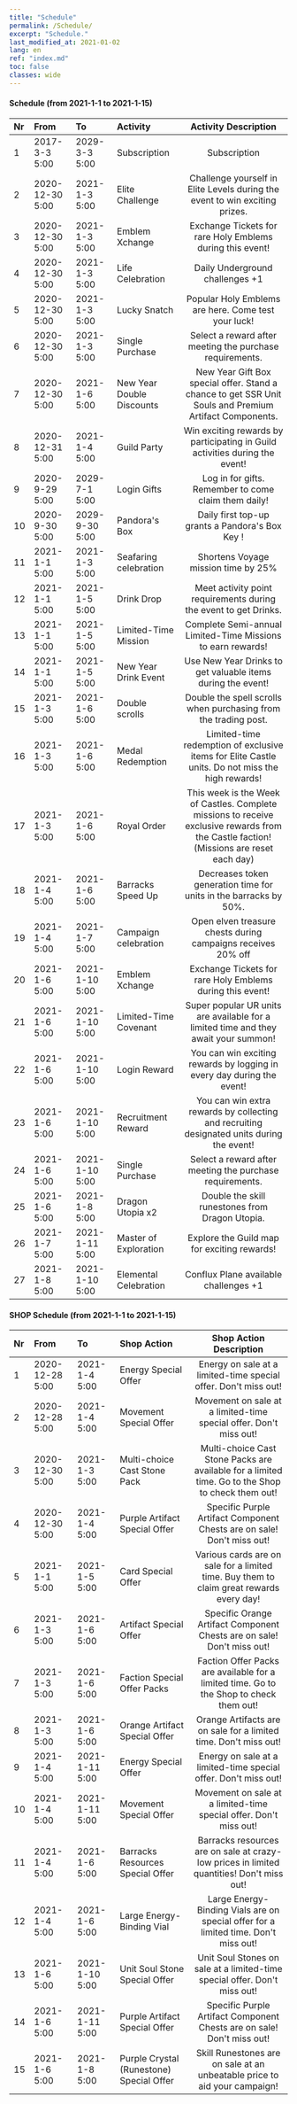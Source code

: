```yaml
---
title: "Schedule"
permalink: /Schedule/
excerpt: "Schedule."
last_modified_at: 2021-01-02
lang: en
ref: "index.md"
toc: false
classes: wide
---
```


#### Schedule (from 2021-1-1 to 2021-1-15)

  | Nr |  From  |  To |     Activity    |    Activity Description    |
  |:---|:-------|:----|:----------------|:--------------------------:|
  | 1   | 2017-3-3 5:00 | 2029-3-3 5:00 | Subscription | Subscription | 
  | 2   | 2020-12-30 5:00 | 2021-1-3 5:00 | Elite Challenge | Challenge yourself in Elite Levels during the event to win exciting prizes. | 
  | 3   | 2020-12-30 5:00 | 2021-1-3 5:00 | Emblem Xchange | Exchange Tickets for rare Holy Emblems during this event! | 
  | 4   | 2020-12-30 5:00 | 2021-1-3 5:00 | Life Celebration | Daily Underground challenges +1 | 
  | 5   | 2020-12-30 5:00 | 2021-1-3 5:00 | Lucky Snatch | Popular Holy Emblems are here. Come test your luck! | 
  | 6   | 2020-12-30 5:00 | 2021-1-3 5:00 | Single Purchase | Select a reward after meeting the purchase requirements. | 
  | 7   | 2020-12-30 5:00 | 2021-1-6 5:00 | New Year Double Discounts | New Year Gift Box special offer. Stand a chance to get SSR Unit Souls and Premium Artifact Components. | 
  | 8   | 2020-12-31 5:00 | 2021-1-4 5:00 | Guild Party | Win exciting rewards by participating in Guild activities during the event! | 
  | 9   | 2020-9-29 5:00 | 2029-7-1 5:00 | Login Gifts | Log in for gifts. Remember to come claim them daily! | 
  | 10   | 2020-9-30 5:00 | 2029-9-30 5:00 | Pandora's Box | Daily first top-up grants a Pandora's Box Key ! | 
  | 11   | 2021-1-1 5:00 | 2021-1-3 5:00 | Seafaring celebration | Shortens Voyage mission time by 25% | 
  | 12   | 2021-1-1 5:00 | 2021-1-5 5:00 | Drink Drop | Meet activity point requirements during the event to get Drinks. | 
  | 13   | 2021-1-1 5:00 | 2021-1-5 5:00 | Limited-Time Mission | Complete Semi-annual Limited-Time Missions to earn rewards! | 
  | 14   | 2021-1-1 5:00 | 2021-1-5 5:00 | New Year Drink Event | Use New Year Drinks to get valuable items during the event! | 
  | 15   | 2021-1-3 5:00 | 2021-1-6 5:00 | Double scrolls | Double the spell scrolls when purchasing from the trading post. | 
  | 16   | 2021-1-3 5:00 | 2021-1-6 5:00 | Medal Redemption | Limited-time redemption of exclusive items for Elite Castle units. Do not miss the high rewards! | 
  | 17   | 2021-1-3 5:00 | 2021-1-6 5:00 | Royal Order | This week is the Week of Castles. Complete missions to receive exclusive rewards from the Castle faction! (Missions are reset each day) | 
  | 18   | 2021-1-4 5:00 | 2021-1-6 5:00 | Barracks Speed Up | Decreases token generation time for units in the barracks by  50%. | 
  | 19   | 2021-1-4 5:00 | 2021-1-7 5:00 | Campaign celebration | Open elven treasure chests during campaigns receives 20% off | 
  | 20   | 2021-1-6 5:00 | 2021-1-10 5:00 | Emblem Xchange | Exchange Tickets for rare Holy Emblems during this event! | 
  | 21   | 2021-1-6 5:00 | 2021-1-10 5:00 | Limited-Time Covenant | Super popular UR units are available for a limited time and they await your summon! | 
  | 22   | 2021-1-6 5:00 | 2021-1-10 5:00 | Login Reward | You can win exciting rewards by logging in every day during the event! | 
  | 23   | 2021-1-6 5:00 | 2021-1-10 5:00 | Recruitment Reward | You can win extra rewards by collecting and recruiting designated units during the event! | 
  | 24   | 2021-1-6 5:00 | 2021-1-10 5:00 | Single Purchase | Select a reward after meeting the purchase requirements. | 
  | 25   | 2021-1-6 5:00 | 2021-1-8 5:00 | Dragon Utopia x2 | Double the skill runestones from Dragon Utopia. | 
  | 26   | 2021-1-7 5:00 | 2021-1-11 5:00 | Master of Exploration | Explore the Guild map for exciting rewards! | 
  | 27   | 2021-1-8 5:00 | 2021-1-10 5:00 | Elemental Celebration | Conflux Plane available challenges +1 | 


#### SHOP Schedule (from 2021-1-1 to 2021-1-15)

  | Nr |  From  |  To |     Shop Action   |    Shop Action Description    |
  |:---|:-------|:----|:------------------|:-----------------------------:|
  | 1   | 2020-12-28 5:00 | 2021-1-4 5:00 | Energy Special Offer | Energy on sale at a limited-time special offer. Don't miss out! | 
  | 2   | 2020-12-28 5:00 | 2021-1-4 5:00 | Movement Special Offer | Movement on sale at a limited-time special offer. Don't miss out! | 
  | 3   | 2020-12-30 5:00 | 2021-1-3 5:00 | Multi-choice Cast Stone Pack | Multi-choice Cast Stone Packs are available for a limited time. Go to the Shop to check them out! | 
  | 4   | 2020-12-30 5:00 | 2021-1-4 5:00 | Purple Artifact Special Offer | Specific Purple Artifact Component Chests are on sale! Don't miss out! | 
  | 5   | 2021-1-1 5:00 | 2021-1-5 5:00 | Card Special Offer | Various cards are on sale for a limited time. Buy them to claim great rewards every day! | 
  | 6   | 2021-1-3 5:00 | 2021-1-6 5:00 | Artifact Special Offer | Specific Orange Artifact Component Chests are on sale! Don't miss out! | 
  | 7   | 2021-1-3 5:00 | 2021-1-6 5:00 | Faction Special Offer Packs | Faction Offer Packs are available for a limited time. Go to the Shop to check them out! | 
  | 8   | 2021-1-3 5:00 | 2021-1-6 5:00 | Orange Artifact Special Offer | Orange Artifacts are on sale for a limited time. Don't miss out! | 
  | 9   | 2021-1-4 5:00 | 2021-1-11 5:00 | Energy Special Offer | Energy on sale at a limited-time special offer. Don't miss out! | 
  | 10   | 2021-1-4 5:00 | 2021-1-11 5:00 | Movement Special Offer | Movement on sale at a limited-time special offer. Don't miss out! | 
  | 11   | 2021-1-4 5:00 | 2021-1-6 5:00 | Barracks Resources Special Offer | Barracks resources are on sale at crazy-low prices in limited quantities! Don't miss out! | 
  | 12   | 2021-1-4 5:00 | 2021-1-6 5:00 | Large Energy-Binding Vial | Large Energy-Binding Vials are on special offer for a limited time. Don't miss out! | 
  | 13   | 2021-1-6 5:00 | 2021-1-10 5:00 | Unit Soul Stone Special Offer | Unit Soul Stones on sale at a limited-time special offer. Don't miss out! | 
  | 14   | 2021-1-6 5:00 | 2021-1-11 5:00 | Purple Artifact Special Offer | Specific Purple Artifact Component Chests are on sale! Don't miss out! | 
  | 15   | 2021-1-6 5:00 | 2021-1-8 5:00 | Purple Crystal (Runestone) Special Offer | Skill Runestones are on sale at an unbeatable price to aid your campaign! | 
